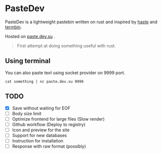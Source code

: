 # PasteDev

PasteDev is a lightweight pastebin written on rust and inspired by [haste](https://github.com/toptal/haste-server) and [termbin](https://github.com/solusipse/fiche).

Hosted on [paste.dev.su](https://paste.dev.su) .

> First attempt at doing something useful with rust.

## Using terminal 

You can also paste text using socket provider on 9999 port.

```
cat something | nc paste.dev.su 9999
```

## TODO 

- [x] Save without waiting for EOF
- [ ] Body size limit
- [ ] Optimize frontend for large files (Slow render)
- [ ] Github workflow (Deploy to registry)
- [ ] Icon and preview for the site 
- [ ] Support for new databases
- [ ] Instruction for installation
- [ ] Response with raw format (possibly)
